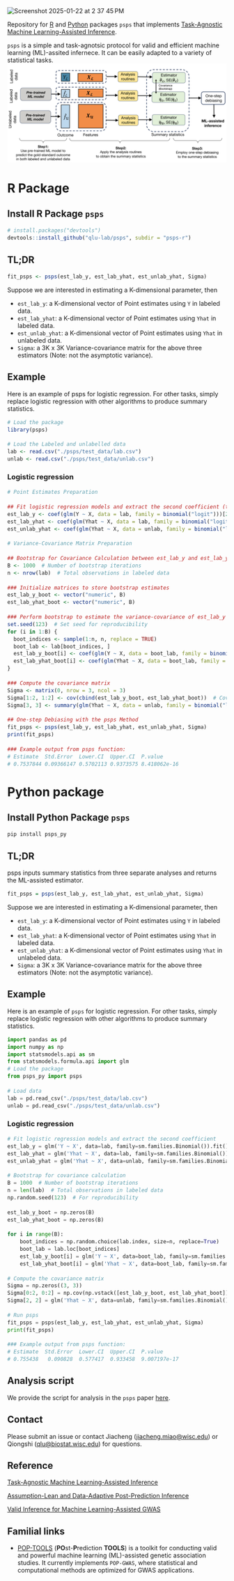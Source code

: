 
<img width="378" alt="Screenshot 2025-01-22 at 2 37 45 PM" src="https://github.com/user-attachments/assets/83e593d0-2eac-4265-9ca7-e0950b579722" />

Repository for [R](https://github.com/qlu-lab/psps?tab=readme-ov-file#install-r-package-psps) and [Python](https://github.com/qlu-lab/psps?tab=readme-ov-file#python-package) packages `psps` that implements [Task-Agnostic Machine Learning-Assisted Inference](https://arxiv.org/abs/2405.20039). 


`psps` is a simple and task-agnotsic protocol for valid and efficient machine learning (ML)-assited infernece. It can be easily adapted to a variety of statistical tasks.
![](https://github.com/qlu-lab/psps/blob/main/psps_workflow.jpg)

# R Package
## Install R Package `psps`
```R
# install.packages("devtools")
devtools::install_github("qlu-lab/psps", subdir = "psps-r")
```

## TL;DR
```R
fit_psps <- psps(est_lab_y, est_lab_yhat, est_unlab_yhat, Sigma)
```
Suppose we are interested in estimating a K-dimensional parameter, then
* `est_lab_y`: a K-dimensional vector of Point estimates using `Y` in labeled data.
* `est_lab_yhat`: a K-dimensional vector of  Point estimates using `Yhat` in labeled data.
* `est_unlab_yhat`: a K-dimensional vector of  Point estimates using `Yhat` in unlabeled data.
* `Sigma`: a 3K x 3K Variance-covariance matrix for the above three estimators (Note: not the asymptotic variance).

## Example 
Here is an example of psps for logistic regression. For other tasks, simply replace logistic regression with other algorithms to produce summary statistics.
```R
# Load the package
library(psps)

# Load the Labeled and unlabelled data
lab <- read.csv("./psps/test_data/lab.csv")
unlab <- read.csv("./psps/test_data/unlab.csv")

```

### Logistic regression
```R
# Point Estimates Preparation

## Fit logistic regression models and extract the second coefficient (typically the slope)
est_lab_y <- coef(glm(Y ~ X, data = lab, family = binomial("logit")))[2]
est_lab_yhat <- coef(glm(Yhat ~ X, data = lab, family = binomial("logit")))[2]
est_unlab_yhat <- coef(glm(Yhat ~ X, data = unlab, family = binomial("logit")))[2]

# Variance-Covariance Matrix Preparation

## Bootstrap for Covariance Calculation between est_lab_y and est_lab_yhat
B <- 1000  # Number of bootstrap iterations
n <- nrow(lab)  # Total observations in labeled data

### Initialize matrices to store bootstrap estimates
est_lab_y_boot <- vector("numeric", B)
est_lab_yhat_boot <- vector("numeric", B)

### Perform bootstrap to estimate the variance-covariance of est_lab_y and est_lab_yhat
set.seed(123)  # Set seed for reproducibility
for (i in 1:B) {
  boot_indices <- sample(1:n, n, replace = TRUE)
  boot_lab <- lab[boot_indices, ]
  est_lab_y_boot[i] <- coef(glm(Y ~ X, data = boot_lab, family = binomial("logit")))[2]
  est_lab_yhat_boot[i] <- coef(glm(Yhat ~ X, data = boot_lab, family = binomial("logit")))[2]
}

### Compute the covariance matrix
Sigma <- matrix(0, nrow = 3, ncol = 3)
Sigma[1:2, 1:2] <- cov(cbind(est_lab_y_boot, est_lab_yhat_boot))  # Covariance of bootstrap estimates
Sigma[3, 3] <- summary(glm(Yhat ~ X, data = unlab, family = binomial("logit")))$coefficients[2, "Std. Error"]^2

## One-step Debiasing with the psps Method
fit_psps <- psps(est_lab_y, est_lab_yhat, est_unlab_yhat, Sigma)
print(fit_psps)

### Example output from psps function:
# Estimate  Std.Error  Lower.CI  Upper.CI  P.value
# 0.7537844 0.09366147 0.5702113 0.9373575 8.418062e-16
```

# Python package
## Install Python Package `psps`
```bash
pip install psps_py
```

## TL;DR
psps inputs summary statistics from three separate analyses and returns the ML-assisted estimator.
```R
fit_psps = psps(est_lab_y, est_lab_yhat, est_unlab_yhat, Sigma)
```
Suppose we are interested in estimating a K-dimensional parameter, then
* `est_lab_y`: a K-dimensional vector of Point estimates using `Y` in labeled data.
* `est_lab_yhat`: a K-dimensional vector of  Point estimates using `Yhat` in labeled data.
* `est_unlab_yhat`: a K-dimensional vector of  Point estimates using `Yhat` in unlabeled data.
* `Sigma`: a 3K x 3K Variance-covariance matrix for the above three estimators (Note: not the asymptotic variance).

## Example 
Here is an example of `psps` for logistic regression. For other tasks, simply replace logistic regression with other algorithms to produce summary statistics.
```python
import pandas as pd
import numpy as np
import statsmodels.api as sm
from statsmodels.formula.api import glm
# Load the package
from psps_py import psps

# Load data
lab = pd.read_csv("./psps/test_data/lab.csv")
unlab = pd.read_csv("./psps/test_data/unlab.csv")
```


### Logistic regression
```python
# Fit logistic regression models and extract the second coefficient
est_lab_y = glm('Y ~ X', data=lab, family=sm.families.Binomial()).fit().params['X']
est_lab_yhat = glm('Yhat ~ X', data=lab, family=sm.families.Binomial()).fit().params['X']
est_unlab_yhat = glm('Yhat ~ X', data=unlab, family=sm.families.Binomial()).fit().params['X']

# Bootstrap for covariance calculation
B = 1000  # Number of bootstrap iterations
n = len(lab)  # Total observations in labeled data
np.random.seed(123)  # For reproducibility

est_lab_y_boot = np.zeros(B)
est_lab_yhat_boot = np.zeros(B)

for i in range(B):
    boot_indices = np.random.choice(lab.index, size=n, replace=True)
    boot_lab = lab.loc[boot_indices]
    est_lab_y_boot[i] = glm('Y ~ X', data=boot_lab, family=sm.families.Binomial()).fit().params['X']
    est_lab_yhat_boot[i] = glm('Yhat ~ X', data=boot_lab, family=sm.families.Binomial()).fit().params['X']

# Compute the covariance matrix
Sigma = np.zeros((3, 3))
Sigma[0:2, 0:2] = np.cov(np.vstack([est_lab_y_boot, est_lab_yhat_boot]))
Sigma[2, 2] = glm('Yhat ~ X', data=unlab, family=sm.families.Binomial()).fit().bse['X']**2

# Run psps
fit_psps = psps(est_lab_y, est_lab_yhat, est_unlab_yhat, Sigma)
print(fit_psps)

### Example output from psps function:
# Estimate  Std.Error  Lower.CI  Upper.CI  P.value
# 0.755438   0.090828  0.577417  0.933458  9.007197e-17
```

## Analysis script
We provide the script for analysis in the `psps` paper [here](https://github.com/jmiao24/psps_analysis).

## Contact 
Please submit an issue or contact Jiacheng (jiacheng.miao@wisc.edu) or Qiongshi (qlu@biostat.wisc.edu) for questions.

## Reference
[Task-Agnostic Machine Learning-Assisted Inference](https://arxiv.org/abs/2405.20039)

[Assumption-Lean and Data-Adaptive Post-Prediction Inference](https://arxiv.org/abs/2311.14220)

[Valid Inference for Machine Learning-Assisted GWAS](https://www.medrxiv.org/content/10.1101/2024.01.03.24300779v1)

## Familial links
* [POP-TOOLS](https://github.com/qlu-lab/POP-TOOLS) (**PO**st-**P**rediction **TOOLS**) is a toolkit for conducting valid and powerful machine learning (ML)-assisted genetic association studies. It currently implements `POP-GWAS`, where statistical and computational methods are optimized for GWAS applications.
